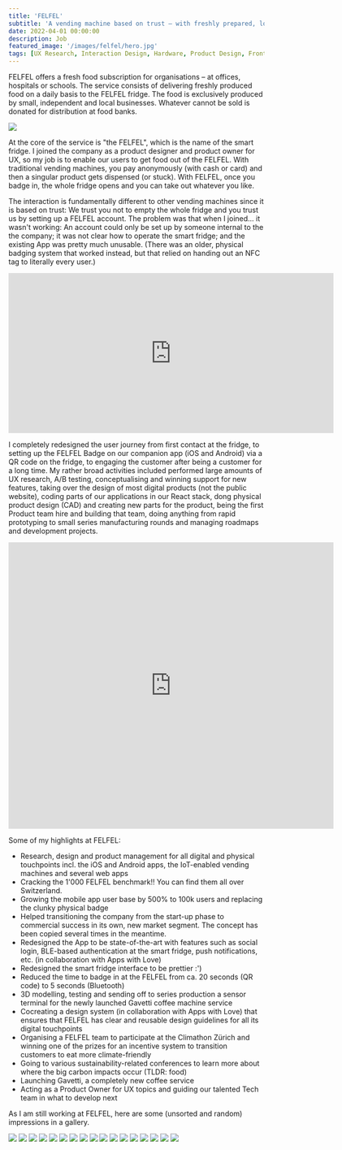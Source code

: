 ```yaml
---
title: 'FELFEL'
subtitle: 'A vending machine based on trust – with freshly prepared, locally sourced food'
date: 2022-04-01 00:00:00
description: Job 
featured_image: '/images/felfel/hero.jpg'
tags: [UX Research, Interaction Design, Hardware, Product Design, Frontend, Product Management, Commercial]
---
```


FELFEL offers a fresh food subscription for organisations – at offices, hospitals or schools. The service consists of delivering freshly produced food on a daily basis to the FELFEL fridge. The food is exclusively produced by small, independent and local businesses. Whatever cannot be sold is donated for distribution at food banks.

![](/images/felfel/1.jpg)

At the core of the service is "the FELFEL", which is the name of the smart fridge. I joined the company as a product designer and product owner for UX, so my job is to enable our users to get food out of the FELFEL. With traditional vending machines, you pay anonymously (with cash or card) and then a singular product gets dispensed (or stuck). With FELFEL, once you badge in, the whole fridge opens and you can take out whatever you like.

The interaction is fundamentally different to other vending machines since it is based on trust: We trust you not to empty the whole fridge and you trust us by setting up a FELFEL account. The problem was that when I joined... it wasn't working: An account could only be set up by someone internal to the the company; it was not clear how to operate the smart fridge; and the existing App was pretty much unusable. (There was an older, physical badging system that worked instead, but that relied on handing out an NFC tag to literally every user.)

<iframe src="https://player.vimeo.com/video/789484925?h=ff56df882d" width="640" height="315" frameborder="0" allow="autoplay; fullscreen" allowfullscreen></iframe>

I completely redesigned the user journey from first contact at the fridge, to setting up the FELFEL Badge on our companion app (iOS and Android) via a QR code on the fridge, to engaging the customer after being a customer for a long time. My rather broad activities included performed large amounts of UX research, A/B testing, conceptualising and winning support for new features, taking over the design of most digital products (not the public website), coding parts of our applications in our React stack, dong physical product design (CAD) and creating new parts for the product, being the first Product team hire and building that team, doing anything from rapid prototyping to small series manufacturing rounds and managing roadmaps and development projects. 

<iframe src="https://player.vimeo.com/video/789484908?h=e95095ef14" width="640" height="564" frameborder="0" allow="autoplay; fullscreen" allowfullscreen></iframe>

Some of my highlights at FELFEL:

* Research, design and product management for all digital and physical touchpoints incl. the iOS and Android apps, the IoT-enabled vending machines and several web apps
* Cracking the 1'000 FELFEL benchmark!! You can find them all over Switzerland.
* Growing the mobile app user base by 500% to 100k users and replacing the clunky physical badge
* Helped transitioning the company from the start-up phase to commercial success in its own, new market segment. The concept has been copied several times in the meantime.
* Redesigned the App to be state-of-the-art with features such as social login, BLE-based authentication at the smart fridge, push notifications, etc. (in collaboration with Apps with Love)
* Redesigned the smart fridge interface to be prettier :') 
* Reduced the time to badge in at the FELFEL from ca. 20 seconds (QR code) to 5 seconds (Bluetooth)
* 3D modelling, testing and sending off to series production a sensor terminal for the newly launched Gavetti coffee machine service
* Cocreating a design system (in collaboration with Apps with Love) that ensures that FELFEL has clear and reusable design guidelines for all its digital touchpoints
* Organising a FELFEL team to participate at the Climathon Zürich and winning one of the prizes for an incentive system to transition customers to eat more climate-friendly
* Going to various sustainability-related conferences to learn more about where the big carbon impacts occur (TLDR: food)
* Launching Gavetti, a completely new coffee service
* Acting as a Product Owner for UX topics and guiding our talented Tech team in what to develop next

As I am still working at FELFEL, here are some (unsorted and random) impressions in a gallery.

<div class="gallery" data-columns="3">
	<img src="/images/felfel/1.jpg" />
    <img src="/images/felfel/2.jpg" />
	<img src="/images/felfel/3.gif" />
    <img src="/images/felfel/4.png" />
    <img src="/images/felfel/5.gif" />
    <img src="/images/felfel/6.png" />
	<img src="/images/felfel/7.png" />
    <img src="/images/felfel/8.png" />
    <img src="/images/felfel/9.png" />
	<img src="/images/felfel/10.jpg" />
	<img src="/images/felfel/11.jpg" />
	<img src="/images/felfel/13.gif" />
    <img src="/images/felfel/14.png" />
    <img src="/images/felfel/15.gif" />
	<img src="/images/felfel/16.jpg" />
	<img src="/images/felfel/17.png" />
    <img src="/images/felfel/18.png" />
</div>








